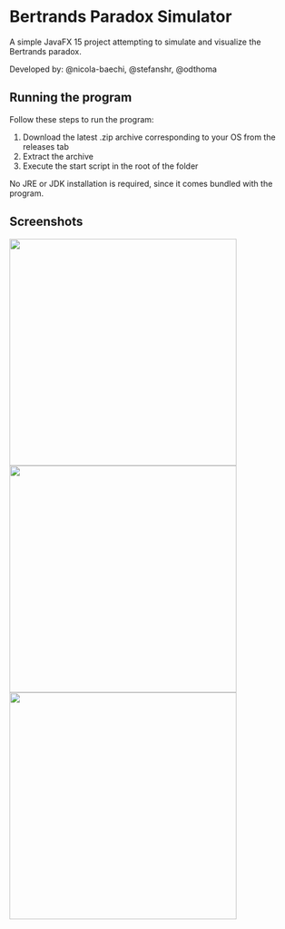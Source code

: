 # Bertrands Paradox Simulator
A simple JavaFX 15 project attempting to simulate and visualize the Bertrands paradox.

Developed by: @nicola-baechi, @stefanshr, @odthoma 


## Running the program
Follow these steps to run the program:
1. Download the latest .zip archive corresponding to your OS from the releases tab
2. Extract the archive
3. Execute the start script in the root of the folder

No JRE or JDK installation is required, since it comes bundled with the program.

## Screenshots
<img src="https://i.postimg.cc/htztWKdL/Screenshot-2021-01-03-161438.png" width="400">
<img src="https://i.postimg.cc/FK0FzGG1/Screenshot-2021-01-03-161425.png" width="400">
<img src="https://i.postimg.cc/7Y1p5drF/Screenshot-2021-01-03-162223.png" width="400">
